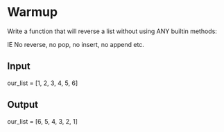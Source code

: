 # Warmup

Write a function that will reverse a list without using ANY builtin methods:

IE No reverse, no pop, no insert, no append etc.

## Input

our_list = [1, 2, 3, 4, 5, 6]

## Output

our_list = [6, 5, 4, 3, 2, 1]
